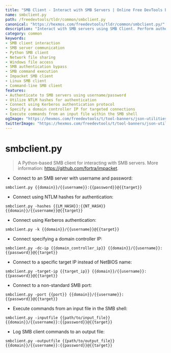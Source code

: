```yaml
---
title: "SMB Client - Interact with SMB Servers | Online Free DevTools by Hexmos"
name: smbclient.py
path: /freedevtools/tldr/common/smbclient.py
canonical: "https://hexmos.com/freedevtools/tldr/common/smbclient.py/"
description: "Interact with SMB servers using SMB Client. Perform authentication, file transfer, and command execution. Free online tool, no registration required."
category: common
keywords:
- SMB client interaction
- SMB server communication
- Python SMB client
- Network file sharing
- Windows file access
- SMB authentication bypass
- SMB command execution
- Impacket SMB client
- Linux SMB client
- Command-line SMB client
features:
- Authenticate to SMB servers using username/password
- Utilize NTLM hashes for authentication
- Connect using Kerberos authentication protocol
- Specify a domain controller IP for targeted connections
- Execute commands from an input file within the SMB shell
ogImage: "https://hexmos.com/freedevtools/t/tool-banners/json-utilities-banner.png"
twitterImage: "https://hexmos.com/freedevtools/t/tool-banners/json-utilities-banner.png"
---
```


# smbclient.py

> A Python-based SMB client for interacting with SMB servers.
> More information: <https://github.com/fortra/impacket>.

- Connect to an SMB server with username and password:

`smbclient.py {{domain}}/{{username}}:{{password}}@{{target}}`

- Connect using NTLM hashes for authentication:

`smbclient.py -hashes {{LM_HASH}}:{{NT_HASH}} {{domain}}/{{username}}@{{target}}`

- Connect using Kerberos authentication:

`smbclient.py -k {{domain}}/{{username}}@{{target}}`

- Connect specifying a domain controller IP:

`smbclient.py -dc-ip {{domain_controller_ip}} {{domain}}/{{username}}:{{password}}@{{target}}`

- Connect to a specific target IP instead of NetBIOS name:

`smbclient.py -target-ip {{target_ip}} {{domain}}/{{username}}:{{password}}@{{target}}`

- Connect to a non-standard SMB port:

`smbclient.py -port {{port}} {{domain}}/{{username}}:{{password}}@{{target}}`

- Execute commands from an input file in the SMB shell:

`smbclient.py -inputfile {{path/to/input_file}} {{domain}}/{{username}}:{{password}}@{{target}}`

- Log SMB client commands to an output file:

`smbclient.py -outputfile {{path/to/output_file}} {{domain}}/{{username}}:{{password}}@{{target}}`
